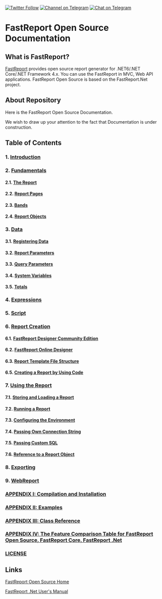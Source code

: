 [![Twitter Follow](https://img.shields.io/twitter/follow/fastreports?style=social)](https://twitter.com/FastReports)  [![Channel on Telegram](https://img.shields.io/badge/Channel%20on-Telegram-brightgreen.svg)](https://t.me/fastreport_open_source) [![Chat on Telegram](https://img.shields.io/badge/Chat%20on-Telegram-brightgreen.svg)](https://t.me/joinchat/hs87tfi79Rg3OGQy)

# FastReport Open Source Documentation

## What is FastReport?

[FastReport](https://github.com/FastReports/FastReport) provides open source report generator for .NET6/.NET Core/.NET Framework 4.x. You can use the FastReport in MVC, Web API applications. FastReport Open Source is based on the FastReport.Net project.

## About Repository

Here is the FastReport Open Source Documentation. 

We wish to draw up your attention to the fact that Documentation is under construction.

## Table of Contents

### 1. [Introduction](Introduction.md)

### 2. [Fundamentals](Fundamentals.md)
#### 2.1. [The Report](Report.md)
#### 2.2. [Report Pages](ReportPages.md)
#### 2.3. [Bands](Bands.md)
#### 2.4. [Report Objects](ReportObjects.md)

### 3. [Data](Data.md)
#### 3.1. [Registering Data](RegisteringData.md)
#### 3.2. [Report Parameters](ReportParameters.md)
#### 3.3. [Query Parameters](QueryParameters.md)
#### 3.4. [System Variables](SystemVariables.md)
#### 3.5. [Totals](Totals.md)

### 4. [Expressions](Expressions.md)

### 5. [Script](Script.md)

### 6. [Report Creation](ReportCreation.md)
#### 6.1. [FastReport Designer Community Edition](FastReportDesignerCommunityEdition.md)
#### 6.2. [FastReport Online Designer](FastReportOnlineDesigner.md)
#### 6.3. [Report Template File Structure](ReportTemplateFileStructure.md)
#### 6.5. [Creating a Report by Using Code](CreatingReportUsingCode.md)

### 7. [Using the Report](UsingReport.md)
#### 7.1. [Storing and Loading a Report](StoringLoadingReport.md)
#### 7.2. [Running a Report](RunningReport.md)
#### 7.3. [Configuring the Environment](ConfiguringEnvironment.md)
#### 7.4. [Passing Own Connection String](PassingOwnConnectionString.md)
#### 7.5. [Passing Custom SQL](PassingCustomSQL.md)
#### 7.6. [Reference to a Report Object](ReferenceReportObject.md)

### 8. [Exporting](Exporting.md)

### 9. [WebReport](WebReport.md)

### [APPENDIX I: Compilation and Installation](CompilationInstallation.md)
### [APPENDIX II: Examples](Examples.md)
### [APPENDIX III: Class Reference](https://fastreports.github.io/FastReport.Documentation/ClassReference/api/FastReport.html)
### [APPENDIX IV: The Feature Comparison Table for FastReport Open Source, FastReport Core, FastReport .Net](COMPARISON.md)

### [LICENSE](LICENSE.md)

## Links

[FastReport Open Source Home](https://github.com/FastReports/FastReport "Click for visiting the FastReport Open Source GitHub")

[FastReport .Net User's Manual](https://www.fast-report.com/public_download/html/UserManFrNET-en/index.html)
